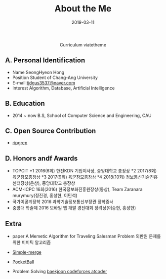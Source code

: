 ﻿---
layout: page
title: About the Me
tags: [about]
date: 2019-03-11
comments: false
---
    
<center> Curriculum viatetheme </center>

## A. Personal Identification
* Name		SeongHyeon Hong
* Position	Student of Chang-Ang University
* E-mail		tjdgus3537@naver.com
* Interest		Algorithm, Database, Artificial Intelligence

## B. Education
* 2014 ~ now	B.S, School of Computer Science and Engineering, CAU

## C. Open Source Contribution
* <a href="https://github.com/BurntSushi/ripgrep/pull/213"> ripgrep </a>

## D. Honors andf Awards
* TOPCIT
	*1 2016(6회) 한전KDN 기업이사상, 중앙대학교 총장상
	*2 2017(8회) 육군참모총장상
	*3 2017(9회) 육군참모총장상
	*4 2018(10회) 정보통신기술진흥센터장상(은상), 중앙대학교 총장상
* ACM-ICPC
		16회(2016) 한국정보화진흥원장상(동상), Team Zaranara murymury(정진경, 홍성현, 이민석)
* 국가이공계장학
		2016 과학기술정보통신부장관 장학증서
* 중앙대 학술제
		2016 모바일 앱 개발 경진대회 장려상(이승현, 홍성현)

## Extra
* paper		A Memetic Algorithm for Traveling Salesman Problem
		외판원 문제를 위한 미미틱 알고리즘

* <a href="https://github.com/tjdgus3537/2016SE_SimpleMerge"> Simple-merge </a>
* <a href="https://github.com/leesnhyun/OOP_PocketBall">PocketBall </a>
* Problem Solving	<a href="https://www.acmicpc.net/user/tjdgus3537"> baekjoon </a>
		<a href="https://codeforces.com/profile/stb"> codeforces </a>
		<a href="https://atcoder.jp/users/stb"> atcoder </a>
		